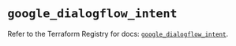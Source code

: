# `google_dialogflow_intent`

Refer to the Terraform Registry for docs: [`google_dialogflow_intent`](https://registry.terraform.io/providers/hashicorp/google-beta/5.12.0/docs/resources/google_dialogflow_intent).
